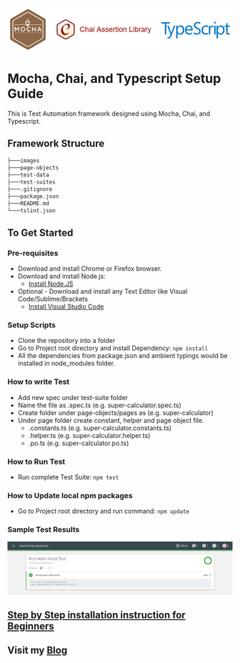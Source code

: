 ![Mocha, Chai, and Typescript](./images/mocha-chai-typescript.png?raw=true "Mocha, Chai, and Typescript")

# Mocha, Chai, and Typescript Setup Guide
This is Test Automation framework designed using Mocha, Chai, and Typescript.

## Framework Structure
```
├───images
├───page-objects
├───test-data
├───test-suites
├───.gitignore
├───package.json
├───README.md
└───tslint.json
```

## To Get Started

### Pre-requisites
* Download and install Chrome or Firefox browser.
* Download and install Node.js:
  * [Install Node.JS](https://qaloop.tk/blog/install-node-js/ "Install Node.JS")
* Optional - Download and install any Text Editor like Visual Code/Sublime/Brackets
  * [Install Visual Studio Code](https://qaloop.tk/blog/install-visual-studio-code/ "Install Visual Studio Code")


### Setup Scripts 
* Clone the repository into a folder
* Go to Project root directory and install Dependency: `npm install`
* All the dependencies from package.json and ambient typings would be installed in node_modules folder.

### How to write Test
* Add new spec under test-suite folder
* Name the file as <testname>.spec.ts (e.g. super-calculator.spec.ts)
* Create folder under page-objects/pages as <page-name> (e.g. super-calculator)
* Under page folder create constant, helper and page object file.
    * <page-name>.constants.ts (e.g. super-calculator.constants.ts)
    * <page-name>.helper.ts (e.g. super-calculator.helper.ts)
    * <page-name>.po.ts (e.g. super-calculator.po.ts)

### How to Run Test
* Run complete Test Suite: `npm test`

### How to Update local npm packages
* Go to Project root directory and run command: `npm update`

### Sample Test Results
![Mocha, Chai, and Typescript Test Result](./images/test-results.png?raw=true "Mocha, Chai, and Typescript Test Result")


## [Step by Step installation instruction for Beginners](https://qaloop.tk/blog/test-automation-using-mocha-chai-and-typescript/ "Step by Step installation instruction for Beginners")


## Visit my [Blog](https://qaloop.tk/blog/ "Blog")
